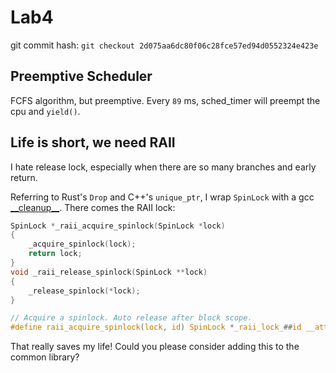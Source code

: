 # Lab4

git commit hash: `git checkout 2d075aa6dc80f06c28fce57ed94d0552324e423e`

## Preemptive Scheduler

FCFS algorithm, but preemptive. Every `89` ms, sched_timer will preempt the cpu and `yield()`.

## Life is short, we need RAII

I hate release lock, especially when there are so many branches and early return.

Referring to Rust's `Drop` and C++'s `unique_ptr`, I wrap `SpinLock` with a gcc [\_\_cleanup\_\_](https://gcc.gnu.org/onlinedocs/gcc/Common-Variable-Attributes.html#Common-Variable-Attributes:~:text=cleanup%20(cleanup_function)). There comes the RAII lock:

```C
SpinLock *_raii_acquire_spinlock(SpinLock *lock)
{
    _acquire_spinlock(lock);
    return lock;
}
void _raii_release_spinlock(SpinLock **lock)
{
    _release_spinlock(*lock);
}

// Acquire a spinlock. Auto release after block scope.
#define raii_acquire_spinlock(lock, id) SpinLock *_raii_lock_##id __attribute__((__cleanup__(_raii_release_spinlock))) = _raii_acquire_spinlock(lock)
```

That really saves my life! Could you please consider adding this to the common library?
